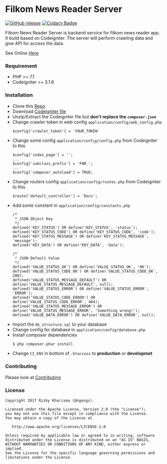 # Filkom News Reader Server
[![GitHub release](https://img.shields.io/github/release/ngengs/filkom-news-reader_server.svg)](https://github.com/ngengs/filkom-news-reader_server/releases/latest)
[![Codacy Badge](https://api.codacy.com/project/badge/Grade/6f7b0069007c4586826f5a8e49d2805b)](https://www.codacy.com/app/ngengs/filkom-news-reader_server?utm_source=github.com&amp;utm_medium=referral&amp;utm_content=ngengs/filkom-news-reader_server&amp;utm_campaign=Badge_Grade)

Filkom News Reader Server is backend service for filkom news reader app. It build based on Codeigniter.
The server will perform crawling data and give API for access the data.

See Online [Here](http://filkom-news-reader.ngengs.com/)

### Requirement
- PHP >= 7.1
- Codeigniter >= 3.1.6

### Installation
- Clone this [Repo](https://github.com/ngengs/filkom-news-reader_server.git)
- Download [Codeigniter file](https://github.com/bcit-ci/CodeIgniter/archive/3.1.6.zip)
- Unzip/Extract the Codeigniter file but **don't replace the `composer.json`**
- Change crawler token in web config `application/config/web_config.php` 
  ```
  $config['crawler_token'] = 'YOUR_TOKEN'
  ```
- Change some config `application/config/config.php` from Codeigniter to this
  ```
  $config['index_page'] = '';
  ...
  $config['subclass_prefix'] = 'FNR_';
  ...
  $config['composer_autoload'] = TRUE;
  ```
- Change routers config `application/config/routes.php` from Codeigniter to this
  ```
  $route['default_controller'] = 'Docs';
  ```
- Add some constant in `application/config/constants.php`
  ```
  /*
   * JSON Object Key
   */
  defined('KEY_STATUS') OR define('KEY_STATUS', 'status');
  defined('KEY_STATUS_CODE') OR define('KEY_STATUS_CODE', 'code');
  defined('KEY_STATUS_MESSAGE') OR define('KEY_STATUS_MESSAGE', 'message');
  defined('KEY_DATA') OR define('KEY_DATA', 'data');
  
  /*
   * JSON Default Value
   */
  defined('VALUE_STATUS_OK') OR define('VALUE_STATUS_OK', 'OK');
  defined('VALUE_STATUS_CODE_OK') OR define('VALUE_STATUS_CODE_OK', 200);
  defined('VALUE_STATUS_MESSAGE_DEFAULT') OR define('VALUE_STATUS_MESSAGE_DEFAULT', null);
  defined('VALUE_STATUS_ERROR') OR define('VALUE_STATUS_ERROR', 'ERROR');
  defined('VALUE_STATUS_CODE_ERROR') OR define('VALUE_STATUS_CODE_ERROR', 404);
  defined('VALUE_STATUS_MESSAGE_ERROR') OR define('VALUE_STATUS_MESSAGE_ERROR', 'Something wrong!');
  defined('VALUE_DATA_ERROR') OR define('VALUE_DATA_ERROR', null);
  ```
- Import the `db_structure.sql` to your database
- Change config for database in `application/config/database.php`
- Install composer dependencies 
  ```sh
  $ php composer.phar install
  ```
- Change `CI_ENV` in bottom of `.htaccess` to **production** or **developmet**

### Contributing
Please look at [Contributing](CONTRIBUTING.md)

### License

    Copyright 2017 Rizky Kharisma (@ngengs).

    Licensed under the Apache License, Version 2.0 (the "License");
    you may not use this file except in compliance with the License.
    You may obtain a copy of the License at

       http://www.apache.org/licenses/LICENSE-2.0

    Unless required by applicable law or agreed to in writing, software
    distributed under the License is distributed on an "AS IS" BASIS,
    WITHOUT WARRANTIES OR CONDITIONS OF ANY KIND, either express or implied.
    See the License for the specific language governing permissions and
    limitations under the License.
